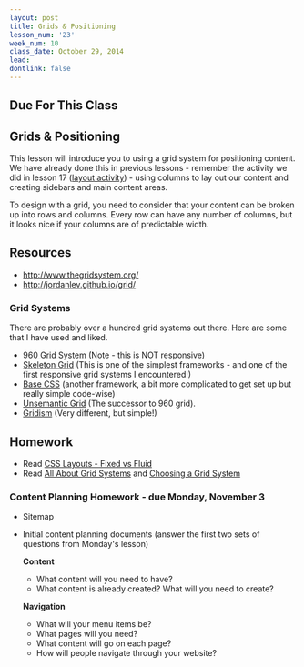 ```yaml
---
layout: post
title: Grids & Positioning
lesson_num: '23'
week_num: 10
class_date: October 29, 2014
lead: 
dontlink: false
---
```


## Due For This Class

## Grids & Positioning

This lesson will introduce you to using a grid system for positioning content.  We have already done this in previous lessons - remember the activity we did in lesson 17 ([layout activity](/lessons/2014-10-03-advancedhtmlcss.html)) - using columns to lay out our content and creating sidebars and main content areas.

To design with a grid, you need to consider that your content can be broken up into rows and columns.  Every row can have any number of columns, but it looks nice if your columns are of predictable width.

## Resources

- http://www.thegridsystem.org/
- http://jordanlev.github.io/grid/

### Grid Systems

There are probably over a hundred grid systems out there. Here are some that I have used and liked.

- [960 Grid System](http://960.gs/) (Note - this is NOT responsive)
- [Skeleton Grid](http://www.getskeleton.com/) (This is one of the simplest frameworks - and one of the first responsive grid systems I encountered!)
- [Base CSS]() (another framework, a bit more complicated to get set up but really simple code-wise)
- [Unsemantic Grid](http://unsemantic.com/) (The successor to 960 grid).
- [Gridism](http://cobyism.com/gridism/) (Very different, but simple!)
  
## Homework

- Read [CSS Layouts - Fixed vs Fluid](http://www.smashingmagazine.com/2009/06/02/fixed-vs-fluid-vs-elastic-layout-whats-the-right-one-for-you/)
- Read [All About Grid Systems](http://webdesign.tutsplus.com/articles/all-about-grid-systems--webdesign-14471) and [Choosing a Grid System](http://webdesign.tutsplus.com/articles/choosing-a-grid-system--webdesign-14490)

### Content Planning Homework - due Monday, November 3

- Sitemap
- Initial content planning documents (answer the first two sets of questions from Monday's lesson)
  
  **Content**
  
  - What content will you need to have?  
  - What content is already created?  What will you need to create?  
  
  **Navigation**
  
  - What will your menu items be?
  - What pages will you need?  
  - What content will go on each page?  
  - How will people navigate through your website?

